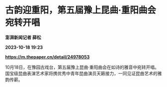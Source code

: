 # 古韵迎重阳，第五届豫上昆曲·重阳曲会宛转开唱
**澎湃新闻记者 薛松**

**2023-10-18 19:23**

**https://m.thepaper.cn/detail/24978053**

10月18日，在豫园古戏台，第五届豫上昆曲·重阳曲会在如诗的雅音中宛转开唱。国宝级昆曲表演艺术家将携优秀中青年昆曲演员天籁接力，一同见证昆曲艺术的雅韵传薪。